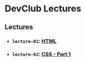 # DevClub Lectures

## Lectures

- ### `lecture-01`: [HTML](https://github.com/dev-paulaabro/dev-lectures/tree/main/lecture-01)
- ### `lecture-02`: [CSS - Part 1](https://github.com/dev-paulaabro/dev-lectures/tree/main/lecture-02)
